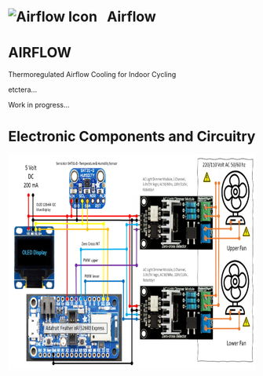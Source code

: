 # <img src="../master/images/AF_logo.png" width="64" height="64" alt="Airflow Icon"> &nbsp; Airflow
# AIRFLOW
Thermoregulated Airflow Cooling for Indoor Cycling

etctera...

Work in progress...
# Electronic Components and Circuitry<br>
<img src="https://github.com/Berg0162/airflow/blob/master/images/AF_circuitry.png" width="640" height="440" ALIGN="left" alt="Circuitry" > <br>
